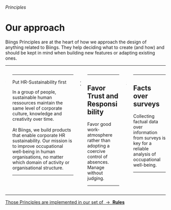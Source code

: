 <h6 class="subtitle is-6 has-text-grey is-uppercase">Principles</h6><h1 class="title is-1 is-serif has-text-weight-bold">Our approach</h1>
<p class="subtitle is-5">
    Biings <span class="has-text-weight-medium">Principles</span> are at the heart of how we approach the design of anything related to Biings. They help deciding what to create (and how) and should be kept in mind when building new features or adapting existing ones.
</p>

<hr class="is-visible is-large">

<div class="columns is-multiline">
    <div class="column is-1">
        <h2 class="title is-1 has-text-pilot">1</h2>
    </div>
    <div class="column is-11 is-full-mobile">
        <hr class="is-smaller">
        <div class="title is-4 is-spaced is-family-sans-serif">Put HR-Sustainability first</div>
        <p class="subtitle is-6">
            In a group of people, sustainable human ressources maintain the same level of corporate culture, knowledge and creativity over time.
            <br><br>
            At Biings, we build products that enable corporate HR sustainability. Our mission is to improve occupational well-being in human organisations, no matter which domain of activity or organisational structure.
        </p>
        <hr class="is-small">
    </div>
    <div class="column is-1 is-size-1 has-text-pilot">
        <h2 class="title is-1 has-text-pilot">2</h2>
    </div>
    <div class="column is-11">
        <hr class="is-smaller">
        <h2 class="title is-4 is-spaced is-family-sans-serif">Favor Trust and Responsibility</h2>
        <p class="subtitle is-6">
            Favor good work-atmosphere rather than adopting a coercive control of absences. Manage without judging.
        </p>
        <hr class="is-small">
    </div>
    <div class="column is-1 is-size-1 has-text-pilot">
        <h2 class="title is-1 has-text-pilot">3</h2>
    </div>
    <div class="column is-11">
        <hr class="is-smaller">
        <h2 class="title is-4 is-spaced is-family-sans-serif">Facts over surveys</h2>
        <p class="subtitle is-6">
            Collecting factual data over information from surveys is key for a reliable analysis of occupational well-being.
        </p>
        <hr class="is-small">
    </div>
</div>
<hr>
<a href="#/rules" class="box is-bordered">
    Those Principles are implemented in our set of &nbsp;→&nbsp; <strong class="has-text-link">Rules</strong>
</a>
